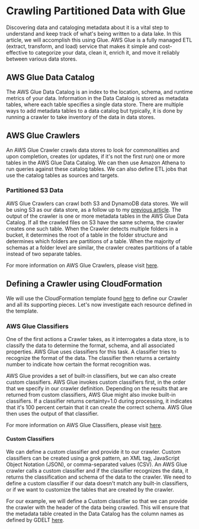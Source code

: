 # Crawling Partitioned Data with Glue

Discovering data and cataloging metadata about it is a vital step to understand and keep track of what's being written to a data lake. In this article, we will accomplish this using Glue. AWS Glue is a fully managed ETL (extract, transform, and load) service that makes it simple and cost-effective to categorize your data, clean it, enrich it, and move it reliably between various data stores.

## AWS Glue Data Catalog

The AWS Glue Data Catalog is an index to the location, schema, and runtime metrics of your data. Information in the Data Catalog is stored as metadata tables, where each table specifies a single data store. There are multiple ways to add metadata tables to a data catalog but typically, it is done by running a crawler to take inventory of the data in data stores.

## AWS Glue Crawlers

An AWS Glue Crawler crawls data stores to look for commonalities and upon completion, creates (or updates, if it's not the first run) one or more tables in the AWS Glue Data Catalog. We can then use Amazon Athena to run queries against these catalog tables. We can also define ETL jobs that use the catalog tables as sources and targets.

### Partitioned S3 Data

AWS Glue Crawlers can crawl both S3 and DynamoDB data stores. We will be using S3 as our data store, as a follow up to my [previous article](partitioning_data_on_s3.md). The output of the crawler is one or more metadata tables in the AWS Glue Data Catalog. If all the crawled files on S3 have the same schema, the crawler creates one such table. When the Crawler detects multiple folders in a bucket, it determines the root of a table in the folder structure and determines which folders are partitions of a table. When the majority of schemas at a folder level are similar, the crawler creates partitions of a table instead of two separate tables.

For more information on AWS Glue Crawlers, please visit [here](https://docs.aws.amazon.com/glue/latest/dg/add-crawler.html).

## Defining a Crawler using CloudFormation

We will use the CloudFormation template found [here](../files/templates/glue_crawler_gdelt.json) to define our Crawler and all its supporting pieces. Let's now investigate each resource defined in the template.

### AWS Glue Classifiers

One of the first actions a Crawler takes, as it interrogates a data store, is to classify the data to determine the format, schema, and all associated properties. AWS Glue uses classifiers for this task. A classifier tries to recognize the format of the data. The classifier then returns a certainty number to indicate how certain the format recognition was.

AWS Glue provides a set of built-in classifiers, but we can also create custom classifiers. AWS Glue invokes custom classifiers first, in the order that we specify in our crawler definition. Depending on the results that are returned from custom classifiers, AWS Glue might also invoke built-in classifiers. If a classifier returns certainty=1.0 during processing, it indicates that it's 100 percent certain that it can create the correct schema. AWS Glue then uses the output of that classifier.

For more information on AWS Glue Classifiers, please visit [here](https://docs.aws.amazon.com/glue/latest/dg/add-classifier.html).

#### Custom Classifiers

We can define a custom classifier and provide it to our crawler. Custom classifiers can be created using a grok pattern, an XML tag, JavaScript Object Notation (JSON), or comma-separated values (CSV). An AWS Glue crawler calls a custom classifier and if the classifier recognizes the data, it returns the classification and schema of the data to the crawler. We need to define a custom classifier if our data doesn't match any built-in classifiers, or if we want to customize the tables that are created by the crawler. 

For our example, we will define a Custom classifier so that we can provide the crawler with the header of the data being crawled. This will ensure that the metadata table created in the Data Catalog has the column names as defined by GDELT [here](http://data.gdeltproject.org/documentation/GDELT-Data_Format_Codebook.pdf).